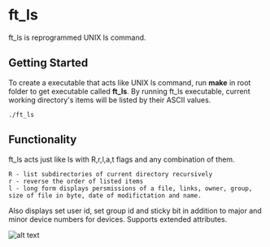 # ft_ls
ft_ls is reprogrammed UNIX ls command.

## Getting Started
To create a executable that acts like UNIX ls command, run **make** in root folder to get executable called **ft_ls**.
By running ft_ls executable, current working directory's items will be listed by their ASCII values.

```
./ft_ls
```
## Functionality
ft_ls acts just like ls with R,r,l,a,t flags and any combination of them.
```
R - list subdirectories of current directory recursively
r - reverse the order of listed items
l - long form displays persmissions of a file, links, owner, group, size of file in byte, date of modifictation and name.
```

Also displays set user id, set group id and sticky bit in addition to major
and minor device numbers for devices. Supports extended attributes.

![alt text](https://i.imgur.com/YZgPXDw.png)

